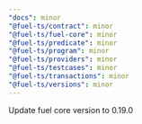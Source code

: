 ```yaml
---
"docs": minor
"@fuel-ts/contract": minor
"@fuel-ts/fuel-core": minor
"@fuel-ts/predicate": minor
"@fuel-ts/program": minor
"@fuel-ts/providers": minor
"@fuel-ts/testcases": minor
"@fuel-ts/transactions": minor
"@fuel-ts/versions": minor
---
```


Update fuel core version to 0.19.0
